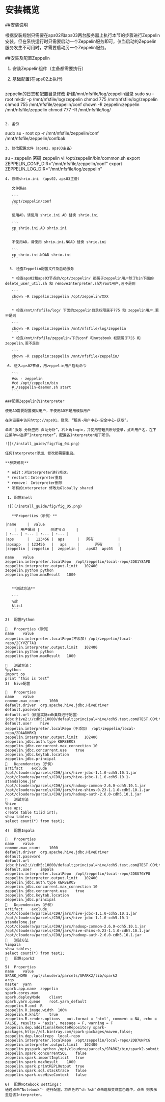 #  安装概览

##安装说明

根据安装规划只需要在aps02和aps03两台服务器上执行本节的步骤进行Zeppelin安装。但在系统运行时只需要启动一个Zeppelin服务即可，仅当启动的Zeppelin服务发生不可用时，才需要启动另一个Zeppelin服务。

##安装及配置Zeppelin

1. 安装Zeppelin组件（主备都需要执行）

 1. 基础配置(在aps02上执行)
    ```
   zeppelin的日志和配置目录修改 新建/mnt/nfsfile/log/zeppelin目录
   sudo su - root
   mkdir -p /mnt/nfsfile/log/zeppelin
   chmod 775 /mnt/nfsfile/log/zeppelin
   chmod 755 /mnt/nfsfile/zeppelin/conf
   chown -R zeppelin:zeppelin /mnt/nfsfile/zeppelin
   chmod 777 -R /mnt/nfsfile/log/
   ```
 
 2. 备份
 ```
sudo su - root
cp -r /mnt/nfsfile/zeppelin/conf  /mnt/nfsfile/zeppelin/confbak
 ```
 3. 修改配置文件（aps02，aps03主备）
 ```
su - zeppelin  密码 zeppelin vi /opt/zeppelin/bin/common.sh export ZEPPELIN_CONF_DIR="/mnt/nfsfile/zeppelin/conf" export ZEPPELIN_LOG_DIR="/mnt/nfsfile/log/zeppelin"
 ```
 4. 修改shrio.ini （aps02，aps03主备）
 
    文件路径
 
    ```
    /opt/zeppelin/conf
    ```
  
    使用AD，请使用 shrio.ini.AD 替换 shrio.ini
    
    ```  
    cp shrio.ini.AD shrio.ini
    ```
   
    不使用AD，请使用 shrio.ini.NOAD 替换 shrio.ini

    ```
    cp shrio.ini.NOAD shrio.ini
    ```
    
   5. 检查Zeppelin配置文件及启动服务
 
    * 检查aps02和aps03节点的/opt/zeppelin/ 都属于zeppelin用户除了bin下面的delete_user_util.sh 和 removeInterpreter.sh为root用户,若不是则

    ```
    chown -R zeppelin:zeppelin /opt/zeppelin/XXX
    ```
    
    * 检查/mnt/nfsfile/log/ 下面的zeppelin目录权限属于775 和 zeppelin用户,若不是则

    ```
    chown -R zeppelin:zeppelin /mnt/nfsfile/log/zeppelin
    ```
    * 检查/mnt/nfsfile/zeppelin/下的conf 和notebook 权限属于755 和 zeppelin,若不是则
    
    ```
    chown -R zeppelin:zeppelin /mnt/nfsfile/zeppelin/
    ```
  6. 进入aps02节点，用zeppelin用户启动命令

    ```
    #su - zeppelin
    #cd /opt/zeppelin/bin
    #./zeppelin-daemon.sh start
    ```
    
###配置Zeppelin的Interpreter

使用AD需要配置模拟用户，不使用AD不是用模拟用户

在浏览器中访问http://aps01，登录，“服务-用户中心-安全中心-获取”。

单击“服务-分析应用-自助分析”，右上角login，并使用管理员账号登录，点击用户名，在下拉菜单中选择“Interpreter”，配置各Interpreter如下所示。

 ![](/install_guide/fig/fig_04.png) 

任何Interpreter添加、修改都需要重启。

**参数说明**

  * edit：对Interpreter进行修改。
  * restart：Interpreter重启
  * remove： Interpreter删除
  * 所有的interpreter 修改为Globally shared
  
  1. 配置Shell
  
  ![](/install_guide/fig/fig_05.png)
 
    **Properties（示例）**

|name	  |	 value
	 |  用户属组 |	   创建节点     |
| :--- | :--- | :--- | :--- |                       
|aps	  |   123456 |	aps	     |   所有           |
|apsapp   |	123456	 |   aps	 |       所有       |
|zeppelin |	zeppelin |	zeppelin |   aps02  aps03   |

name	value
zeppelin.interpreter.localRepo	/opt/zeppelin/local-repo/2D81Y8APD
zeppelin.interpreter.output.limit	102400
zeppelin.python	python
zeppelin.python.maxResult	1000


    **测试方法**
    
    ```
    %sh
    klist
    ```
    
2)	配置Python
 
	Properties（示例）
name	value
zeppelin.interpreter.localRepo(不添加)	/opt/zeppelin/local-repo/2CYVZF7AQ
zeppelin.interpreter.output.limit	102400
zeppelin.python	python
zeppelin.python.maxResult	1000

	测试方法：
%python
import os
print “this is test”
3)	hive配置
 
	Properties
name	value
common.max_count	1000
default.driver	org.apache.hive.jdbc.HiveDriver
default.password	
default.url（根据实际cdh集群进行配置）	jdbc:hive2://cdh5:10000/default;principal=hive/cdh5.test.com@TEST.COM;tez.queue.name=root.user
default.user	hive
zeppelin.interpreter.localRepo（不添加）	/opt/zeppelin/local-repo/2DAADHRKQ
zeppelin.interpreter.output.limit	102400
zeppelin.jdbc.auth.type	KERBEROS
zeppelin.jdbc.concurrent.max_connection	10
zeppelin.jdbc.concurrent.use	true
zeppelin.jdbc.keytab.location	
zeppelin.jdbc.principal	
	Dependencies（示例）
artifact	exclude
/opt/cloudera/parcels/CDH/jars/hive-jdbc-1.1.0-cdh5.10.1.jar	
/opt/cloudera/parcels/CDH/jars/hive-jdbc-1.1.0-cdh5.10.1-standalone.jar	
/opt/cloudera/parcels/CDH/jars/hadoop-common-2.6.0-cdh5.10.1.jar	
/opt/cloudera/parcels/CDH/jars/hive-shims-0.23-1.1.0-cdh5.10.1.jar	
/opt/cloudera/parcels/CDH/jars/hadoop-auth-2.6.0-cdh5.10.1.jar	
	测试方法
%hive
use aps;
create table t1(id int);
show tables;
select count(*) from test1;

4)	配置Impala
 
	Properties
name	value
common.max_count	1000
default.driver	org.apache.hive.jdbc.HiveDriver
default.password	
default.url	jdbc:hive2://cdh5:10000/default;principal=hive/cdh5.test.com@TEST.COM;tez.queue.name=root.user
default.user	impala
zeppelin.interpreter.localRepo	/opt/zeppelin/local-repo/2D8U7GYP8
zeppelin.interpreter.output.limit	102400
zeppelin.jdbc.auth.type	KERBEROS
zeppelin.jdbc.concurrent.max_connection	10
zeppelin.jdbc.concurrent.use	true
zeppelin.jdbc.keytab.location	
zeppelin.jdbc.principal	
	Dependencies（示例）
artifact	exclude
/opt/cloudera/parcels/CDH/jars/hive-jdbc-1.1.0-cdh5.10.1.jar	
/opt/cloudera/parcels/CDH/jars/hive-jdbc-1.1.0-cdh5.10.1-standalone.jar	
/opt/cloudera/parcels/CDH/jars/hadoop-common-2.6.0-cdh5.10.1.jar	
/opt/cloudera/parcels/CDH/jars/hive-shims-0.23-1.1.0-cdh5.10.1.jar	
/opt/cloudera/parcels/CDH/jars/hadoop-auth-2.6.0-cdh5.10.1.jar	
	测试方法
%impala
show tables;
select count(*) from test1;
	配置spark2
   
5)	Properties
name	value
SPARK_HOME	/opt/cloudera/parcels/SPARK2/lib/spark2
args	
master	yarn
spark.app.name	zeppelin
spark.cores.max	
spark.deployMode	client
spark.yarn.queue	root.yarn_default
zeppelin.R.cmd	R
zeppelin.R.image.width	100%
zeppelin.R.knitr	true
zeppelin.R.render.options	out.format = 'html', comment = NA, echo = FALSE, results = 'asis', message = F, warning = F
zeppelin.dep.additionalRemoteRepository	spark-packages,http://dl.bintray.com/spark-packages/maven,false;
zeppelin.dep.localrepo	local-repo
zeppelin.interpreter.localRepo	/opt/zeppelin/local-repo/2DB7UNPCG
zeppelin.interpreter.output.limit	102400
zeppelin.pyspark.python	/opt/cloudera/parcels/SPARK2/bin/spark2-submit
zeppelin.spark.concurrentSQL	false
zeppelin.spark.importImplicit	true
zeppelin.spark.maxResult	1000
zeppelin.spark.printREPLOutput	true
zeppelin.spark.sql.stacktrace	false
zeppelin.spark.useHiveContext	false

6)	配置Notebook settings：
通过点击“Notebook”- 进行配置。将白色的“sh %sh”点击选择变成蓝色选中，点击 则表示重启该Interpreter。
 

